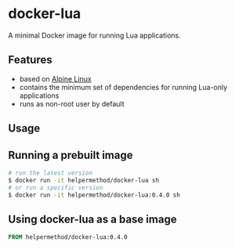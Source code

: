 # docker-lua

A minimal Docker image for running Lua applications.

## Features

* based on [Alpine Linux](https://hub.docker.com/_/alpine)
* contains the minimum set of dependencies for running Lua-only applications
* runs as non-root user by default

## Usage

## Running a prebuilt image

```sh
# run the latest version
$ docker run -it helpermethod/docker-lua sh
# or run a specific version
$ docker run -it helpermethod/docker-lua:0.4.0 sh
```

## Using docker-lua as a base image

```dockerfile
FROM helpermethod/docker-lua:0.4.0
```
